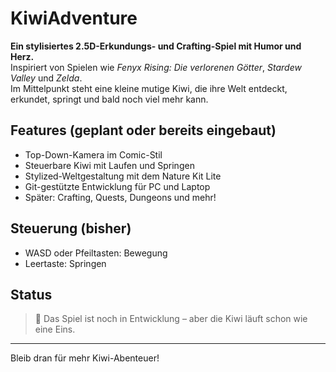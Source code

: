 # KiwiAdventure

**Ein stylisiertes 2.5D-Erkundungs- und Crafting-Spiel mit Humor und Herz.**  
Inspiriert von Spielen wie *Fenyx Rising: Die verlorenen Götter*, *Stardew Valley* und *Zelda*.  
Im Mittelpunkt steht eine kleine mutige Kiwi, die ihre Welt entdeckt, erkundet, springt und bald noch viel mehr kann.

## Features (geplant oder bereits eingebaut)
- Top-Down-Kamera im Comic-Stil
- Steuerbare Kiwi mit Laufen und Springen
- Stylized-Weltgestaltung mit dem Nature Kit Lite
- Git-gestützte Entwicklung für PC und Laptop
- Später: Crafting, Quests, Dungeons und mehr!

## Steuerung (bisher)
- WASD oder Pfeiltasten: Bewegung
- Leertaste: Springen

## Status
> 🚧 Das Spiel ist noch in Entwicklung – aber die Kiwi läuft schon wie eine Eins.

---

Bleib dran für mehr Kiwi-Abenteuer!

